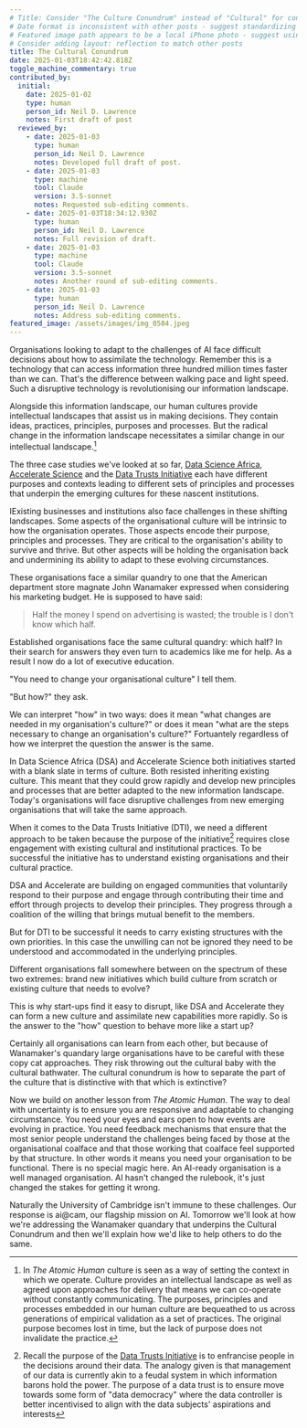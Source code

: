 ```yaml
---
# Title: Consider "The Culture Conundrum" instead of "Cultural" for consistency with text
# Date format is inconsistent with other posts - suggest standardizing
# Featured image path appears to be a local iPhone photo - suggest using a more descriptive filename
# Consider adding layout: reflection to match other posts
title: The Cultural Conundrum
date: 2025-01-03T18:42:42.818Z
toggle_machine_commentary: true
contributed_by:
  initial:
    date: 2025-01-02
    type: human
    person_id: Neil D. Lawrence
    notes: First draft of post
  reviewed_by:
    - date: 2025-01-03
      type: human
      person_id: Neil D. Lawrence
      notes: Developed full draft of post.
    - date: 2025-01-03
      type: machine
      tool: Claude
      version: 3.5-sonnet
      notes: Requested sub-editing comments.
    - date: 2025-01-03T18:34:12.930Z
      type: human
      person_id: Neil D. Lawrence
      notes: Full revision of draft.
    - date: 2025-01-03
      type: machine
      tool: Claude
      version: 3.5-sonnet
      notes: Another round of sub-editing comments.
    - date: 2025-01-03
      type: human
      person_id: Neil D. Lawrence
      notes: Address sub-editing comments.
featured_image: /assets/images/img_0584.jpeg
---
```


Organisations looking to adapt to the challenges of AI face difficult decisions about how to assimilate the technology. Remember this is a technology that can access information three hundred million times faster than we can. That's the difference between walking pace and light speed. Such a disruptive technology is revolutionising our information landscape. 

Alongside this information landscape, our human cultures provide intellectual landscapes that assist us in making decisions. They contain ideas, practices, principles, purposes and processes. But the radical change in the information landscape necessitates a similar change in our intellectual landscape.[^1]

[^1]: In *The Atomic Human* culture is seen as a way of setting the context in which we operate. Culture provides an intellectual landscape as well as agreed upon approaches for delivery that means we can co-operate without constantly communicating. The purposes, principles and processes embedded in our human culture are bequeathed to us across  generations of empirical validation as a set of practices. The original purpose becomes lost in time, but the lack of purpose does not invalidate the practice.

<!-- Consider linking all three initiatives consistently -->
The three case studies we've looked at so far, [Data Science Africa](/initiatives/data-science-africa-i/), [Accelerate Science](/initiatives/accelerate-science/) and the [Data Trusts Initiative](/initiatives/data-trusts/) each have different purposes and contexts leading to different sets of principles and processes that underpin the emerging cultures for these nascent institutions. 

IExisting businesses and institutions also face challenges in these shifting landscapes. Some aspects of the organisational culture will be intrinsic to how the organisation operates. Those aspects encode their purpose, principles and processes. They are critical to the organisation's ability to survive and thrive. But other aspects will be holding the organisation back and undermining its ability to adapt to these evolving circumstances. 

These organisations face a similar quandry to one that the American department store magnate John Wanamaker expressed when considering his marketing budget. He is supposed to have said:

> Half the money I spend on advertising is wasted; the trouble is I don't know which half.

Established organisations face the same cultural quandry: which half? In their search for answers they even turn to academics like me for help. As a result I now do a lot of executive education. 

"You need to change your organisational culture" I tell them.

"But how?" they ask.

We can interpret "how" in two ways: does it mean "what changes are needed in my organisation's culture?" or does it mean "what are the steps necessary to change an organisation's culture?" Fortuantely regardless of how we interpret the question the answer is the same.  

In Data Science Africa (DSA) and Accelerate Science both initiatives started with a blank slate in terms of culture. Both resisted inheriting existing culture. This meant that they could grow rapidly and develop new principles and processes that are better adapted to the new information landscape. Today's organisations will face disruptive challenges from new emerging organisations that will take the same approach.

When it comes to the Data Trusts Initiative (DTI), we need a different approach to be taken because the purpose of the initiative[^2] requires close engagement with existing cultural and institutional practices. To be successful the initiative has to understand existing organisations and their cultural practice.

[^2]: Recall the purpose of the [Data Trusts Initiative](/initiatives/data-trusts/) is to enfrancise people in the decisions around their data. The analogy given is that management of our data is currently akin to a feudal system in which information barons hold the power. The purpose of a data trust is to ensure move towards some form of "data democracy" where the data controller is better incentivised to align with the data subjects' aspirations and interests 

DSA and Accelerate are building on engaged communities that voluntarily respond to their purpose and engage through contributing their time and effort through projects to develop their principles. They progress through a coalition of the willing that brings mutual benefit to the members.

But for DTI to be successful it needs to carry existing structures with the own priorities. In this case the unwilling can not be ignored they need to be understood and accommodated in the underlying principles.

Different organisations fall somewhere between on the spectrum of these two extremes: brand new initiatives which build culture from scratch or existing culture that needs to evolve?

This is why start-ups find it easy to disrupt, like DSA and Accelerate they can form a new culture and assimilate new capabilities more rapidly. So is the answer to the "how" question to behave more like a start up? 

Certainly all organisations can learn from each other, but because of Wanamaker's quandary large organisations have to be careful with these copy cat approaches. They risk throwing out the cultural baby with the cultural bathwater. The cultural conundrum is how to separate the part of the culture that is distinctive with that which is extinctive?

Now we build on another lesson from *The Atomic Human*. The way to deal with uncertainty is to ensure you are responsive and adaptable to changing circumstance. You need your eyes and ears open to how events are evolving in practice. You need feedback mechanisms that ensure that the most senior people understand the challenges being faced by those at the organisational coalface and that those working that coalface feel supported by that structure. In other words it means you need your organisation to be functional. There is no special magic here. An AI-ready organisation is a well managed organisation. AI hasn't changed the rulebook, it's just changed the stakes for getting it wrong.

Naturally the University of Cambridge isn't immune to these challenges. Our response is ai@cam, our flagship mission on AI. Tomorrow we'll look at how we're addressing the Wanamaker quandary that underpins the Cultural Conundrum and then we'll explain how we'd like to help others to do the same.